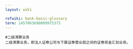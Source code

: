 ```yaml
---
layout: wiki

refwiki: bank-basic-glossary
term: 1457063690809975373
---
```


```
#二级清算业务 
二级清算业务，即法人证券公司与下属证券营业部之间的证券资金汇划业务。

```
